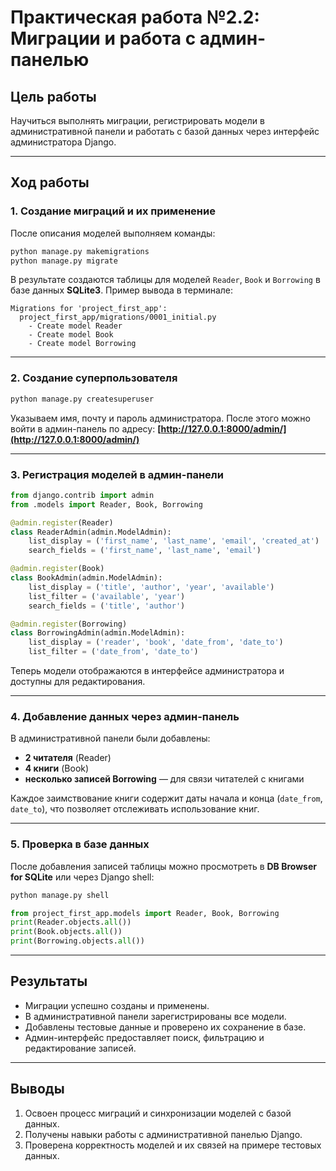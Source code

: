 # Практическая работа №2.2: Миграции и работа с админ-панелью

## Цель работы

Научиться выполнять миграции, регистрировать модели в административной панели и работать с базой данных через интерфейс администратора Django.

---

## Ход работы

### 1. Создание миграций и их применение

После описания моделей выполняем команды:

```bash
python manage.py makemigrations
python manage.py migrate
```

В результате создаются таблицы для моделей `Reader`, `Book` и `Borrowing` в базе данных **SQLite3**.
Пример вывода в терминале:

```
Migrations for 'project_first_app':
  project_first_app/migrations/0001_initial.py
    - Create model Reader
    - Create model Book
    - Create model Borrowing
```

---

### 2. Создание суперпользователя

```bash
python manage.py createsuperuser
```

Указываем имя, почту и пароль администратора.
После этого можно войти в админ-панель по адресу:
**[http://127.0.0.1:8000/admin/](http://127.0.0.1:8000/admin/)**

---

### 3. Регистрация моделей в админ-панели

```python
from django.contrib import admin
from .models import Reader, Book, Borrowing

@admin.register(Reader)
class ReaderAdmin(admin.ModelAdmin):
    list_display = ('first_name', 'last_name', 'email', 'created_at')
    search_fields = ('first_name', 'last_name', 'email')

@admin.register(Book)
class BookAdmin(admin.ModelAdmin):
    list_display = ('title', 'author', 'year', 'available')
    list_filter = ('available', 'year')
    search_fields = ('title', 'author')

@admin.register(Borrowing)
class BorrowingAdmin(admin.ModelAdmin):
    list_display = ('reader', 'book', 'date_from', 'date_to')
    list_filter = ('date_from', 'date_to')
```

Теперь модели отображаются в интерфейсе администратора и доступны для редактирования.

---

### 4. Добавление данных через админ-панель

В административной панели были добавлены:

- **2 читателя** (Reader)
- **4 книги** (Book)
- **несколько записей Borrowing** — для связи читателей с книгами

Каждое заимствование книги содержит даты начала и конца (`date_from`, `date_to`), что позволяет отслеживать использование книг.

---

### 5. Проверка в базе данных

После добавления записей таблицы можно просмотреть в **DB Browser for SQLite** или через Django shell:

```bash
python manage.py shell
```

```python
from project_first_app.models import Reader, Book, Borrowing
print(Reader.objects.all())
print(Book.objects.all())
print(Borrowing.objects.all())
```

---

## Результаты

- Миграции успешно созданы и применены.
- В административной панели зарегистрированы все модели.
- Добавлены тестовые данные и проверено их сохранение в базе.
- Админ-интерфейс предоставляет поиск, фильтрацию и редактирование записей.

---

## Выводы

1. Освоен процесс миграций и синхронизации моделей с базой данных.
2. Получены навыки работы с административной панелью Django.
3. Проверена корректность моделей и их связей на примере тестовых данных.

```

```
